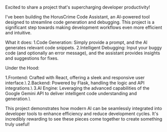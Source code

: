 Excited to share a project that's supercharging developer productivity!

I've been building the HorusCrime Code Assistant, an AI-powered tool designed to streamline code generation and debugging. This project is a significant step towards making development workflows even more efficient and intuitive.

What it does:
1.Code Generation: 
 Simply provide a prompt, and the AI generates relevant code snippets.
2.Intelligent Debugging:
 Input your buggy code (and optionally an error message), and the assistant provides insights and suggestions for fixes.

Under the Hood:

1.Frontend: Crafted with React, offering a sleek and responsive user interface.\\
2.Backend: Powered by Flask, handling the logic and API integrations.\\
3.AI Engine: Leveraging the advanced capabilities of the Google Gemini API to deliver intelligent code understanding and generation.\\

This project demonstrates how modern AI can be seamlessly integrated into developer tools to enhance efficiency and reduce development cycles. It's incredibly rewarding to see these pieces come together to create something truly useful!
